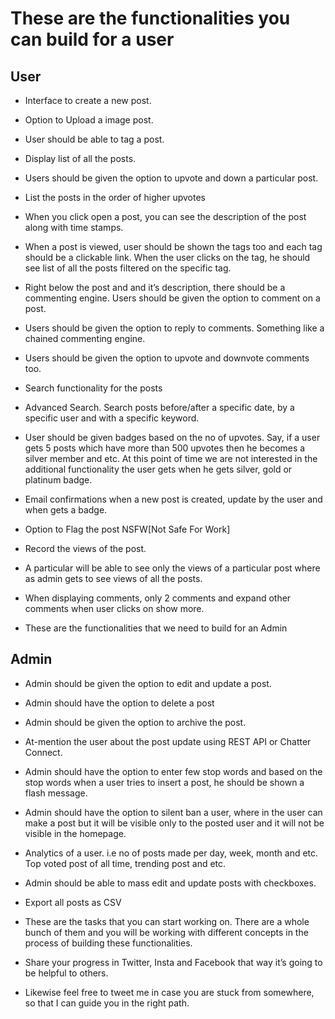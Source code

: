 # These are the functionalities you can build for a user

## User
- Interface to create a new post.

- Option to Upload a image post.

- User should be able to tag a post.

- Display list of all the posts.

- Users should be given the option to upvote and down a particular post.

- List the posts in the order of higher upvotes

- When you click open a post, you can see the description of the post along with time stamps.

- When a post is viewed, user should be shown the tags too and each tag should be a clickable link. When the user clicks on the tag, he should see list of all the posts filtered on the specific tag.

- Right below the post and and it’s description, there should be a commenting engine. Users should be given the option to comment on a post.

- Users should be given the option to reply to comments. Something like a chained commenting engine.

- Users should be given the option to upvote and downvote comments too.

- Search functionality for the posts

- Advanced Search. Search posts before/after a specific date, by a specific user and with a specific keyword.

- User should be given badges based on the no of upvotes. Say, if a user gets 5 posts which have more than 500 upvotes then he becomes a silver member and etc. At this point of time we are not interested in the additional functionality the user gets when he gets silver,  gold or platinum badge.

- Email confirmations when a new post is created, update by the user and when gets a badge.

- Option to Flag the post NSFW[Not Safe For Work]

- Record the views of the post.

- A particular will be able to see only the views of a particular post where as admin gets to see views of all the posts.

- When displaying comments, only 2 comments and expand other comments when user clicks on show more.

- These are the functionalities that we need to build for an Admin

## Admin
- Admin should be given the option to edit and update a post.

- Admin should have the option to delete a post

- Admin should be given the option to archive the post.

- At-mention the user about the post update using REST API or Chatter Connect.

- Admin should have the option to enter few stop words and based on the stop words when a user tries to insert a post, he should be shown a flash message.

- Admin should have the option to silent ban a user, where in the user can make a post but it will be visible only to the posted user and it will not be visible in the homepage.

- Analytics of a user. i.e no of posts made per day, week, month and etc. Top voted post of all time, trending post and etc.

- Admin should be able to mass edit and update posts with checkboxes.

- Export all posts as CSV

- These are the tasks that you can start working on. There are a whole bunch of them and you will be working with different concepts in the process of building these functionalities.

- Share your progress in Twitter, Insta and Facebook that way it’s going to be helpful to others.

- Likewise feel free to tweet me in case you are stuck from somewhere, so that I can guide you in the right path.

